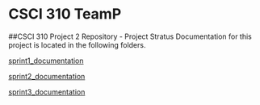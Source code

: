 # CSCI 310 TeamP
##CSCI 310 Project 2 Repository - Project Stratus
Documentation for this project is located in the following folders. 

[sprint1_documentation](/sprint1_documentation)

[sprint2_documentation](/sprint2_documentation)

[sprint3_documentation](/sprint3_documentation)
